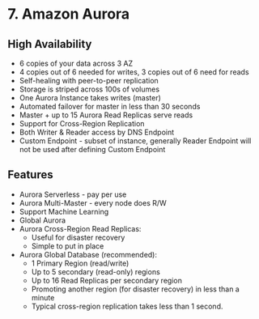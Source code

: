 # 7. Amazon Aurora

## **High Availability**

- 6 copies of your data across 3 AZ
- 4 copies out of 6 needed for writes, 3 copies out of 6 need for reads
- Self-healing with peer-to-peer replication
- Storage is striped across 100s of volumes
- One Aurora Instance takes writes (master)
- Automated failover for master in less than 30 seconds
- Master + up to 15 Aurora Read Replicas serve reads
- Support for Cross-Region Replication
- Both Writer & Reader access by DNS Endpoint
- Custom Endpoint - subset of instance, generally Reader Endpoint will not be used after defining Custom Endpoint

## **Features**

- Aurora Serverless - pay per use
- Aurora Multi-Master - every node does R/W
- Support Machine Learning
- Global Aurora
- Aurora Cross-Region Read Replicas:
    - Useful for disaster recovery
    - Simple to put in place
- Aurora Global Database (recommended):
    - 1 Primary Region (read/write)
    - Up to 5 secondary (read-only) regions
    - Up to 16 Read Replicas per secondary region
    - Promoting another region (for disaster recovery) in less than a minute
    - Typical cross-region replication takes less than 1 second.